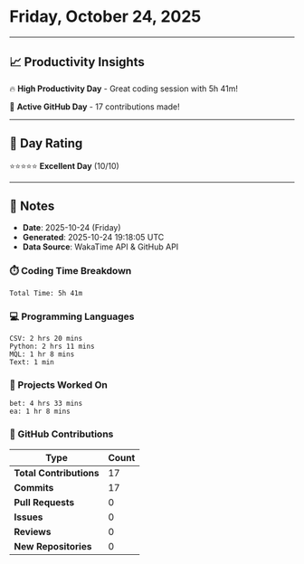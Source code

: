 # Friday, October 24, 2025

---

## 📈 Productivity Insights

🔥 **High Productivity Day** - Great coding session with 5h 41m!

🚀 **Active GitHub Day** - 17 contributions made!

---

## 🎯 Day Rating

⭐⭐⭐⭐⭐ **Excellent Day** (10/10)

---

## 📝 Notes

- **Date**: 2025-10-24 (Friday)
- **Generated**: 2025-10-24 19:18:05 UTC
- **Data Source**: WakaTime API & GitHub API


### ⏱️ Coding Time Breakdown

```
Total Time: 5h 41m
```

### 💻 Programming Languages

```
CSV: 2 hrs 20 mins
Python: 2 hrs 11 mins
MQL: 1 hr 8 mins
Text: 1 min
```

### 📂 Projects Worked On

```
bet: 4 hrs 33 mins
ea: 1 hr 8 mins

```


### 🐙 GitHub Contributions

| Type | Count |
|------|-------|
| **Total Contributions** | 17 |
| **Commits** | 17 |
| **Pull Requests** | 0 |
| **Issues** | 0 |
| **Reviews** | 0 |
| **New Repositories** | 0 |

